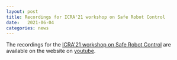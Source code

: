 ```yaml
---
layout: post
title: Recordings for ICRA'21 workshop on Safe Robot Control
date:   2021-06-04
categories: news
---
```

The recordings for the [ICRA'21 workshop on Safe Robot Control](https://scl-icra2021.github.io/) are available on the website on [youtube](https://www.youtube.com/watch?v=BVJZ1AWOEuI).
